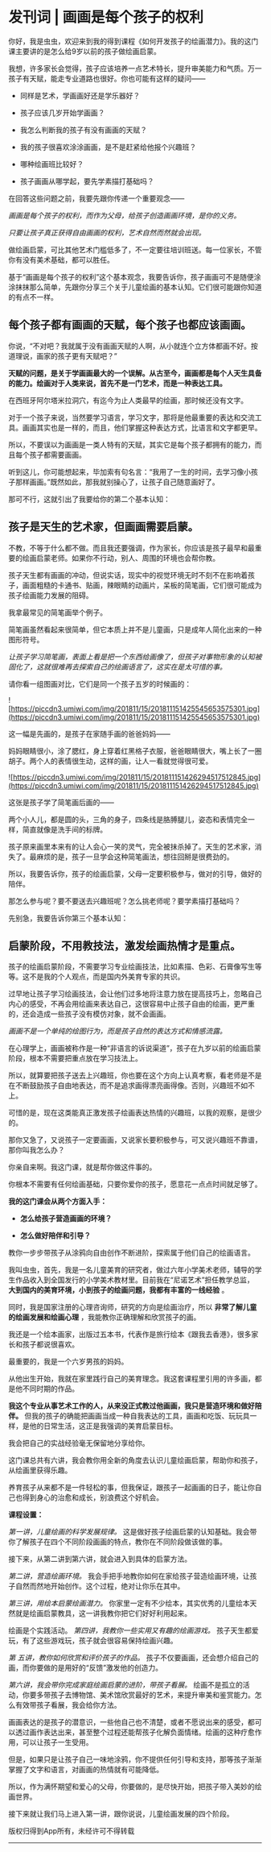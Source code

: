 # 发刊词 | 画画是每个孩子的权利

你好，我是虫虫，欢迎来到我的得到课程《如何开发孩子的绘画潜力》。我的这门课主要讲的是怎么给9岁以前的孩子做绘画启蒙。

我想，许多家长会觉得，孩子应该培养一点艺术特长，提升审美能力和气质。万一孩子有天赋，能走专业道路也很好。你也可能有这样的疑问——

* 同样是艺术，学画画好还是学乐器好？

* 孩子应该几岁开始学画画？

* 我怎么判断我的孩子有没有画画的天赋？

* 我的孩子很喜欢涂涂画画，是不是赶紧给他报个兴趣班？

* 哪种绘画班比较好？

* 孩子画画从哪学起，要先学素描打基础吗？

在回答这些问题之前，我要先跟你传递一个重要观念——

 *画画是每个孩子的权利，而作为父母，给孩子创造画画环境，是你的义务。*

 *只要让孩子真正获得自由画画的权利，艺术自然而然就会出现。*

做绘画启蒙，可比其他艺术门槛低多了，不一定要往培训班送。每一位家长，不管你有没有美术基础，都可以胜任。

基于“画画是每个孩子的权利”这个基本观念，我要告诉你，孩子画画可不是随便涂涂抹抹那么简单，先跟你分享三个关于儿童绘画的基本认知。它们很可能跟你知道的有点不一样。

## 每个孩子都有画画的天赋，每个孩子也都应该画画。

你说，“不对吧？我就属于没有画画天赋的人啊，从小就连个立方体都画不好。按道理说，画家的孩子更有天赋吧？”

 **天赋的问题，是关于学画画最大的一个误解。从古至今，画画都是每个人天生具备的能力。绘画对于人类来说，首先不是一门艺术，而是一种表达工具。**

在西班牙阿尔塔米拉洞穴，有迄今为止人类最早的绘画，那时候还没有文字。

对于一个孩子来说，当然要学习语言，学习文字，那将是他最重要的表达和交流工具。画画其实也是一样的，而且，他们掌握这种表达方式，比语言和文字都更早。

所以，不要误以为画画是一类人特有的天赋，其实它是每个孩子都拥有的能力，而且每个孩子都需要画画。

听到这儿，你可能想起来，毕加索有句名言：“我用了一生的时间，去学习像小孩子那样画画。”既然如此，那我就别操心了，让孩子自己随意画好了。

那可不行，这就引出了我要给你的第二个基本认知：

## 孩子是天生的艺术家，但画画需要启蒙。

不教，不等于什么都不做。而且我还要强调，作为家长，你应该是孩子最早和最重要的绘画启蒙老师。如果你不行动，别人、周围的环境也会帮你教。

孩子天生都有画画的冲动，但说实话，现实中的视觉环境无时不刻不在影响着孩子，画面粗糙的卡通书、贴画，辣眼睛的动画片，呆板的简笔画，它们很可能成为孩子绘画能力发展的阻碍。

我拿最常见的简笔画举个例子。

简笔画虽然看起来很简单，但它本质上并不是儿童画，只是成年人简化出来的一种图形符号。

 *让孩子学习简笔画，表面上看是把一个东西给画像了，但孩子对事物形象的认知被固化了，这就很难再去探索自己的绘画语言了，这实在是太可惜的事。*

请你看一组图画对比，它们是同一个孩子五岁的时候画的：

![https://piccdn3.umiwi.com/img/201811/15/201811151425545653575301.jpg](https://piccdn3.umiwi.com/img/201811/15/201811151425545653575301.jpg)

这一幅是先画的，是孩子在家随手画的爸爸妈妈——

妈妈眼睛很小，涂了腮红，身上穿着红黑格子衣服，爸爸眼睛很大，嘴上长了一圈胡子。两个人的表情很生动，这样的画，让人一看就觉得很可爱。

![https://piccdn3.umiwi.com/img/201811/15/201811151426294517512845.jpg](https://piccdn3.umiwi.com/img/201811/15/201811151426294517512845.jpg)

这张是孩子学了简笔画后画的——

两个小人儿，都是圆的头，三角的身子，四条线是胳膊腿儿，姿态和表情完全一样，简直就像是洗手间的标牌。

孩子原来画里本来有的让人会心一笑的灵气，完全被抹杀掉了。天生的艺术家，消失了。最麻烦的是，孩子一旦学会这种简笔画法，想往回掰是很费劲的。

所以，我要告诉你，孩子的绘画启蒙，父母一定要积极参与，做对的引导，做好的陪伴。

那怎么参与呢？要不要送去兴趣班呢？怎么挑老师呢？要学素描打基础吗？

先别急，我要告诉你第三个基本认知：

## 启蒙阶段，不用教技法，激发绘画热情才是重点。

孩子的绘画启蒙阶段，不需要学习专业绘画技法，比如素描、色彩、石膏像写生等等。这不是我的个人观点，而是国内外美育专家的共识。

过早地让孩子学习绘画技法，会让他们过多地将注意力放在提高技巧上，忽略自己内心的感受，不再会用绘画来表达自己，这很容易中止孩子自由的绘画，更严重的，还会造成一些孩子没有模仿对象，就不会画画。

 *画画不是一个单纯的绘图行为，而是孩子自然的表达方式和情感流露。*

在心理学上，画画被称作是一种“非语言的诉说渠道”，孩子在九岁以前的绘画启蒙阶段，根本不需要把重点放在学习技法上。

所以，就算要把孩子送去上兴趣班，你也要在这个方向上认真考察，看老师是不是在不断鼓励孩子自由地表达，而不是追求画得漂亮画得像。否则，兴趣班不如不上。

可惜的是，现在这类能真正激发孩子绘画表达热情的兴趣班，以我的观察，是很少的。

那你又急了，又说孩子一定要画画，又说家长要积极参与，可又说兴趣班不靠谱，那你叫我怎么办？

你亲自来啊。我这门课，就是帮你做这件事的。

你根本不需要有任何绘画基础，只要你爱你的孩子，愿意花一点点时间就足够了。

 **我的这门课会从两个方面入手：**

* **怎么给孩子营造画画的环境？** 

* **怎么做好陪伴和引导？** 

教你一步步带孩子从涂鸦向自由创作不断进阶，探索属于他们自己的绘画语言。

我叫虫虫，首先，我是一名儿童美育的研究者，做过六年小学美术老师，辅导的学生作品收入到全国发行的小学美术教材里。目前我在“尼诺艺术”担任教学总监， **大到国内的美育环境，小到孩子的绘画问题，我都有丰富的一线经验** 。

同时，我是国家注册的心理咨询师，研究的方向是绘画治疗，所以 **非常了解儿童的绘画发展和绘画心理** ，我能教你正确理解和欣赏孩子的画。

我还是一个绘本画家，出版过五本书，代表作是旅行绘本《跟我去香港》，很多家长和孩子都说很喜欢。

最重要的，我是一个六岁男孩的妈妈。

从他出生开始，我就在家里践行自己的美育理念。我这套课程里引用的许多画，都是他不同时期的作品。

 **我这个专业从事艺术工作的人，从来没正式教过他画画，我只是营造环境和做好陪伴。** 但我的孩子的确能把画画当成一种自我表达的工具，画画和吃饭、玩玩具一样，是他的日常生活，这正是我强调的美育启蒙目标。

我会把自己的实战经验毫无保留地分享给你。

这门课总共有六讲，我会教你用全新的角度去认识儿童绘画启蒙，帮助你和孩子，从绘画里获得乐趣。

养育孩子从来都不是一件轻松的事，但我保证，跟孩子一起画画的日子，能让你自己也得到身心的治愈和成长，别浪费这个好机会。

 **课程设置：**

 *第一讲，儿童绘画的科学发展规律。* 这是做好孩子绘画启蒙的认知基础。我会带你了解孩子在四个不同阶段画画的特点，教你在不同阶段做该做的事。

接下来，从第二讲到第六讲，就会进入到具体的启蒙方法。

 *第二讲，营造绘画环境。* 我会手把手地教你如何在家给孩子营造绘画环境，让孩子自然而然地开始创作。这个过程，绝对让你乐在其中。

 *第三讲，用绘本启蒙绘画潜力。* 你家里一定有不少绘本，其实优秀的儿童绘本天然就是绘画启蒙教具，这一讲我教你把它们好好利用起来。

绘画是个实践活动。 *第四讲，我教你一些实用又有趣的绘画游戏。* 孩子天生都爱玩，有了这些游戏玩，孩子就会很容易保持绘画兴趣。

 *第*  *五讲，教你如何欣赏和评价孩子的作品。* 孩子不仅要画画，还会想介绍自己的画，而你要做的是用好的“反馈”激发他的创造力。

 *第六讲，我会带你完成家庭绘画启蒙的进阶，带孩子看展。* 绘画不是孤立的活动，你要多带孩子去博物馆、美术馆欣赏最好的艺术，来提升审美和鉴赏能力。怎么有效带孩子看展，我会给你方法。

画画表达的是孩子的潜意识，一些他自己也不清楚，或者不愿说出来的感受，都可以透过画作表达出来，甚至整个过程还能帮孩子化解负面情绪。绘画的这种疗愈作用，可以让孩子一生受用。

但是，如果只是让孩子自己一味地涂鸦，你不提供任何引导和支持，那等孩子渐渐掌握了文字和语言，对画画的热情就有可能降低。

所以，作为满怀期望和爱心的父母，你要做的，是尽快开始，把孩子带入美妙的绘画世界。

接下来就让我们马上进入第一讲，跟你说说，儿童绘画发展的四个阶段。

版权归得到App所有，未经许可不得转载

---
